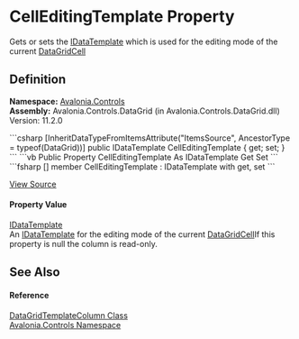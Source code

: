 # CellEditingTemplate Property


Gets or sets the <a href="T_Avalonia_Controls_Templates_IDataTemplate">IDataTemplate</a> which is used for the editing mode of the current <a href="T_Avalonia_Controls_DataGridCell">DataGridCell</a>



## Definition
**Namespace:** <a href="N_Avalonia_Controls">Avalonia.Controls</a>  
**Assembly:** Avalonia.Controls.DataGrid (in Avalonia.Controls.DataGrid.dll) Version: 11.2.0

<Tabs groupId="api-code-preview">
<TabItem value="csharp" label="C#">
```csharp
[InheritDataTypeFromItemsAttribute("ItemsSource", AncestorType = typeof(DataGrid))]
public IDataTemplate CellEditingTemplate { get; set; }
```
</TabItem>
<TabItem value="vb" label="VB">
```vb
<InheritDataTypeFromItemsAttribute("ItemsSource", AncestorType := GetType(DataGrid))>
Public Property CellEditingTemplate As IDataTemplate
	Get
	Set
```
</TabItem>
<TabItem value="fsharp" label="F#">
```fsharp
[<InheritDataTypeFromItemsAttribute("ItemsSource", AncestorType = typeof(DataGrid))>]
member CellEditingTemplate : IDataTemplate with get, set
```
</TabItem>
</Tabs>



<a href="https://github.com/AvaloniaUI/Avalonia/tree/master/src/Avalonia.Controls.DataGrid/DataGridTemplateColumn.cs#L57" title="View the source code">View Source</a>



#### Property Value
<a href="T_Avalonia_Controls_Templates_IDataTemplate">IDataTemplate</a>  
An <a href="T_Avalonia_Controls_Templates_IDataTemplate">IDataTemplate</a> for the editing mode of the current <a href="T_Avalonia_Controls_DataGridCell">DataGridCell</a>If this property is null the column is read-only.

## See Also


#### Reference
<a href="T_Avalonia_Controls_DataGridTemplateColumn">DataGridTemplateColumn Class</a>  
<a href="N_Avalonia_Controls">Avalonia.Controls Namespace</a>  

